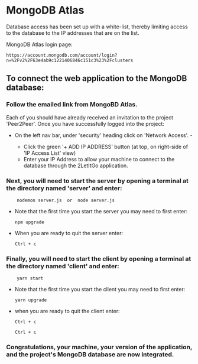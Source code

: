 # MongoDB Atlas

Database access has been set up with a white-list, thereby limiting access to the database to the IP addresses that are on the list.

MongoDB Atlas login page:

```
https://account.mongodb.com/account/login?n=%2Fv2%2F63e4ab9c1221406846c151c3%23%2Fclusters
```

## To connect the web application to the MongoDB database:

### Follow the emailed link from MongoBD Atlas.

Each of you should have already received an invitation to the project 'Peer2Peer'. Once you have successfully logged into the project:

- On the left nav bar, under 'security' heading click on 'Network Access'. -

  - Click the green '+ ADD IP ADDRESS' button (at top, on right-side of 'IP Access List' view)
  - Enter your IP Address to allow your machine to connect to the database through the 2LetItGo application.

### Next, you will need to start the server by opening a terminal at the directory named 'server' and enter:

```
    nodemon server.js  or  node server.js
```

- Note that the first time you start the server you may need to first enter:

  ```
  npm upgrade
  ```

- When you are ready to quit the server enter:

  ```
  Ctrl + c
  ```

### Finally, you will need to start the client by opening a terminal at the directory named 'client' and enter:

```
    yarn start
```

- Note that the first time you start the client you may need to first enter:

  ```
  yarn upgrade
  ```

- when you are ready to quit the client enter:

  ```
  Ctrl + c

  Ctrl + c
  ```

### Congratulations, your machine, your version of the application, and the project's MongoDB database are now integrated.
